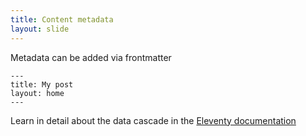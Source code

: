 ```yaml
---
title: Content metadata
layout: slide
---
```

Metadata can be added via frontmatter

```fm
---
title: My post
layout: home
---
```

Learn in detail about the data cascade in the [Eleventy documentation](https://www.11ty.dev/docs/data/)
